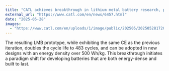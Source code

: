 ```yaml
---
title: "CATL achieves breakthrough in lithium metal battery research, published in Nature Nanotechnology"
external_url: "https://www.catl.com/en/news/6457.html"
date: "2025-05-28"
images:
  - "https://www.catl.com/en/uploads/1/image/public/202505/20250528172048_79574lflow.png"
---
```


The resulting LMB prototype, while exhibiting the same CE as the previous iteration, doubles the cycle life to 483 cycles, and can be adopted in new designs with an energy density over 500 Wh/kg. This breakthrough initiates a paradigm shift for developing batteries that are both energy-dense and built to last.